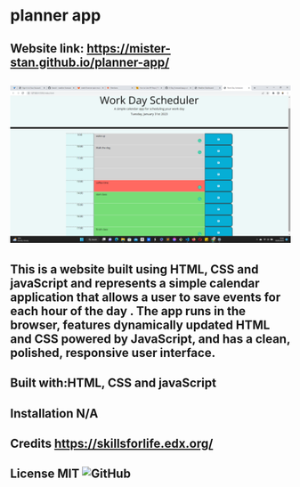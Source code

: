 # planner app

## Website link: https://mister-stan.github.io/planner-app/

## ![my screenshot](./images/planner-application.png)

## This is a website built using HTML, CSS and javaScript and represents a simple calendar application that allows a user to save events for each hour of the day . The app runs in the browser, features dynamically updated HTML and CSS powered by JavaScript, and has a clean, polished, responsive user interface. 
 

## Built with:HTML, CSS and javaScript

## Installation N/A

## Credits https://skillsforlife.edx.org/

## License MIT ![GitHub](https://img.shields.io/github/license/mister-stan/planner-app)
